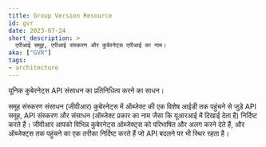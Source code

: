 ```yaml
---
title: Group Version Resource
id: gvr
date: 2023-07-24
short_description: >
  एपीआई समूह, एपीआई संस्करण और कुबेरनेट्स एपीआई का नाम। 
aka: ["GVR"]
tags:
- architecture
---
```

यूनिक कुबेरनेट्स API संसाधन का प्रतिनिधित्व करने का साधन।

<!--more-->

समूह संस्करण संसाधन (जीवीआर) कुबेरनेट्स में ऑब्जेक्ट की एक विशेष आईडी तक पहुंचने से जुड़े API समूह, API संस्करण और संसाधन (ऑब्जेक्ट प्रकार का नाम जैसा कि यूआरआई में दिखाई देता है) निर्दिष्ट करते हैं।
जीवीआर आपको विभिन्न कुबेरनेट्स ऑब्जेक्ट्स को परिभाषित और अलग करने देते हैं, और ऑब्जेक्ट्स तक पहुंचने का एक तरीका निर्दिष्ट करते हैं जो API बदलने पर भी स्थिर रहता है।